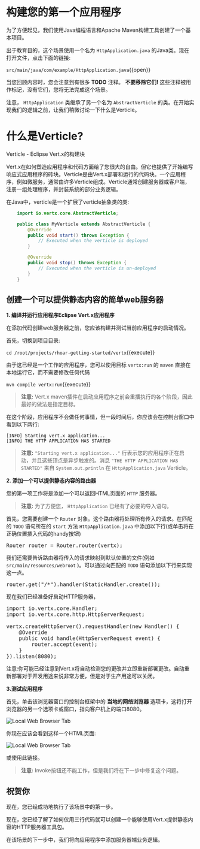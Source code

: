 # 构建您的第一个应用程序

为了方便起见，我们使用Java编程语言和Apache Maven构建工具创建了一个基本项目。

出于教育目的，这个场景使用一个名为 ``HttpApplication.java`` 的Java类。现在打开文件，点击下面的链接:

``src/main/java/com/example/HttpApplication.java``{{open}}

当您回顾内容时，您会注意到有很多 **TODO** 注释。 **不要移除它们!** 这些注释被用作标记，没有它们，您将无法完成这个场景。

注意， ``HttpApplication`` 类继承了另一个名为 ``AbstractVerticle`` 的类。在开始实现我们的逻辑之前，让我们稍微讨论一下什么是Verticle。

# 什么是Verticle?

Verticle - Eclipse Vert.x的构建块

Vert.x在如何塑造应用程序和代码方面给了您很大的自由。但它也提供了开始编写响应式应用程序的砖块。Verticle是由Vert.x部署和运行的代码块。一个应用程序，例如微服务，通常由许多Verticle组成。Verticle通常创建服务器或客户端，注册一组处理程序，并封装系统的部分业务逻辑。

在Java中，verticle是一个扩展了verticle抽象类的类:

```java
    import io.vertx.core.AbstractVerticle;

    public class MyVerticle extends AbstractVerticle {
        @Override
        public void start() throws Exception {
            // Executed when the verticle is deployed
        }

        @Override
        public void stop() throws Exception {
            // Executed when the verticle is un-deployed
        }
    }
```

## 创建一个可以提供静态内容的简单web服务器

 **1. 编译并运行应用程序Eclipse Vert.x应用程序**

在添加代码创建web服务器之前，您应该构建并测试当前应用程序的启动情况。

首先，切换到项目目录:

``cd /root/projects/rhoar-getting-started/vertx``{{execute}}

由于这已经是一个工作的应用程序，您可以使用目标 ``vertx:run`` 的 ``maven`` 直接在本地运行它，而不需要修改任何代码

``mvn compile vertx:run``{{execute}}

>  **注意:** Vert.x maven插件在启动应用程序之前会重播执行的各个阶段，因此最好的做法是指定目标。

在这个阶段，应用程序不会做任何事情，但一段时间后，你应该会在控制台窗口中看到以下两行:

```console
[INFO] Starting vert.x application...
[INFO] THE HTTP APPLICATION HAS STARTED
```

>  **注意:**  ``"Starting vert.x application..."`` 行表示您的应用程序正在启动，并且这些顶点是异步触发的。消息 ``"THE HTTP APPLICATION HAS STARTED"`` 来自 ``System.out.println`` 在 ``HttpApplication.java`` Verticle。

 **2. 添加一个可以提供静态内容的路由器**

您的第一项工作将是添加一个可以返回HTML页面的 ``HTTP`` 服务器。

>  **注意:** 为了方便您， ``HttpApplication`` 已经有了必要的导入语句。

首先，您需要创建一个 ``Router`` 对象。这个路由器将处理所有传入的请求。在匹配的 ``TODO`` 语句所在的 ``start`` 方法 ``HttpApplication.java`` 中添加以下行(或单击将在正确位置插入代码的handy按钮)

<pre class="file" data-filename="src/main/java/com/example/HttpApplication.java" data-target="insert" data-marker="// TODO: Create a router object">Router router = Router.router(vertx);</pre>

我们还需要告诉路由器将传入的请求映射到默认位置的文件(例如 ``src/main/resources/webroot`` )。可以通过向匹配的 ``TODO`` 语句添加以下行来实现这一点。

<pre class="file" data-filename="src/main/java/com/example/HttpApplication.java" data-target="insert" data-marker="// TODO: Add a StaticHandler for accepting incoming requests">router.get("/*").handler(StaticHandler.create());</pre>

现在我们已经准备好启动HTTP服务器，

<pre class="file" data-filename="src/main/java/com/example/HttpApplication.java" data-target="insert" data-marker="// TODO: Create the HTTP server listening on port 8080">
import io.vertx.core.Handler;
import io.vertx.core.http.HttpServerRequest;

vertx.createHttpServer().requestHandler(new Handler<HttpServerRequest>() {
	@Override
	public void handle(HttpServerRequest event) {
		router.accept(event);
	}
}).listen(8080);</pre>

注意:你可能已经注意到Vert.x将自动检测您的更改并立即重新部署更改。自动重新部署对于开发用途来说非常方便，但是对于生产用途可以关闭。

 **3.测试应用程序**

首先，单击该浏览器窗口的控制台框架中的 **当地的网络浏览器** 选项卡，这将打开浏览器的另一个选项卡或窗口，指向客户机上的端口8080。

![Local Web Browser Tab](/openshift/assets/middleware/rhoar-getting-started-vertx/web-browser-tab.png)

你现在应该会看到这样一个HTML页面:

![Local Web Browser Tab](/openshift/assets/middleware/rhoar-getting-started-vertx/web-page.png)

或使用此链接。

>  **注意:** Invoke按钮还不能工作，但是我们将在下一步中修复这个问题。

## 祝贺你

现在，您已经成功地执行了该场景中的第一步。

现在，您已经了解了如何仅用三行代码就可以创建一个能够使用Vert.x提供静态内容的HTTP服务器工具包。

在该场景的下一步中，我们将向应用程序中添加服务器端业务逻辑。